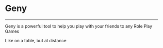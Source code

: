 # Geny

---

Geny is a powerful tool to help you play with your friends to any Role Play Games

Like on a table, but at distance
